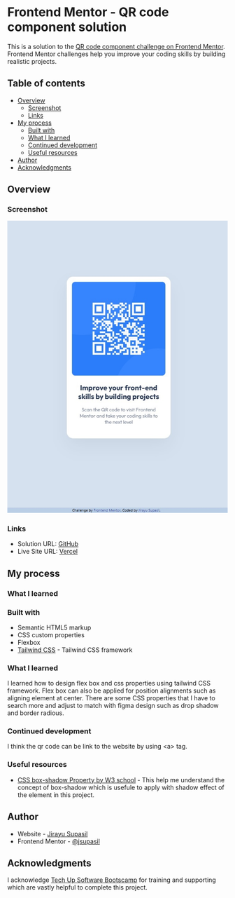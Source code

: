 # Frontend Mentor - QR code component solution

This is a solution to the [QR code component challenge on Frontend Mentor](https://www.frontendmentor.io/challenges/qr-code-component-iux_sIO_H). Frontend Mentor challenges help you improve your coding skills by building realistic projects.

## Table of contents

- [Overview](#overview)
  - [Screenshot](#screenshot)
  - [Links](#links)
- [My process](#my-process)
  - [Built with](#built-with)
  - [What I learned](#what-i-learned)
  - [Continued development](#continued-development)
  - [Useful resources](#useful-resources)
- [Author](#author)
- [Acknowledgments](#acknowledgments)

## Overview

### Screenshot

![Screenshot](./screenshot.jpg)

### Links

- Solution URL: [GitHub](https://github.com/jsupasil/frontend-mentor-newbie-qr-code-component)
- Live Site URL: [Vercel](https://frontend-mentor-newbie-qr-code-component.vercel.app/)

## My process

### What I learned

### Built with

- Semantic HTML5 markup
- CSS custom properties
- Flexbox
- [Tailwind CSS](https://tailwindcss.com/) - Tailwind CSS framework

### What I learned

I learned how to design flex box and css properties using tailwind CSS framework. Flex box can also be applied for position alignments such as aligning element at center. There are some CSS properties that I have to search more and adjust to match with figma design such as drop shadow and border radious.

### Continued development

I think the qr code can be link to the website by using \<a\> tag.

### Useful resources

- [CSS box-shadow Property by W3 school](https://www.w3schools.com/cssref/css3_pr_box-shadow.php) - This help me understand the concept of box-shadow which is usefule to apply with shadow effect of the element in this project.

## Author

- Website - [Jirayu Supasil](https://github.com/jsupasil)
- Frontend Mentor - [@jsupasil](https://www.frontendmentor.io/profile/jsupasil)

## Acknowledgments

I acknowledge [Tech Up Software Bootscamp](https://www.techupth.com/) for training and supporting which are vastly helpful to complete this project.
